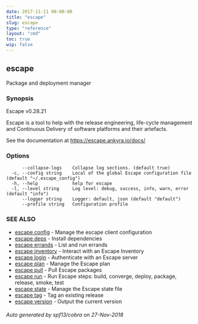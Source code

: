 ```yaml
---
date: 2017-11-11 00:00:00
title: "escape"
slug: escape
type: "reference"
layout: "cmd"
toc: true
wip: false
---
```

## escape

Package and deployment manager

### Synopsis


Escape v0.28.21 

Escape is a tool to help with the release engineering, life-cycle management
and Continuous Delivery of software platforms and their artefacts.
    
See the documentation at https://escape.ankyra.io/docs/


### Options

```
      --collapse-logs    Collapse log sections. (default true)
  -c, --config string    Local of the global Escape configuration file (default "~/.escape_config")
  -h, --help             help for escape
  -l, --level string     Log level: debug, success, info, warn, error (default "info")
      --logger string    Logger: default, json (default "default")
      --profile string   Configuration profile
```

### SEE ALSO
* [escape config](../escape_config/)	 - Manage the escape client configuration
* [escape deps](../escape_deps/)	 - Install dependencies
* [escape errands](../escape_errands/)	 - List and run errands
* [escape inventory](../escape_inventory/)	 - Interact with an Escape Inventory
* [escape login](../escape_login/)	 - Authenticate with an Escape server
* [escape plan](../escape_plan/)	 - Manage the Escape plan
* [escape pull](../escape_pull/)	 - Pull Escape packages
* [escape run](../escape_run/)	 - Run Escape steps: build, converge, deploy, package, release, smoke, test
* [escape state](../escape_state/)	 - Manage the Escape state file
* [escape tag](../escape_tag/)	 - Tag an existing release
* [escape version](../escape_version/)	 - Output the current version

###### Auto generated by spf13/cobra on 27-Nov-2018
